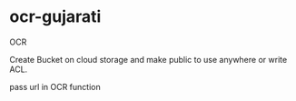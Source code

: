 # ocr-gujarati
OCR

Create Bucket on cloud storage and make public to use anywhere or write ACL.

pass url in OCR function
